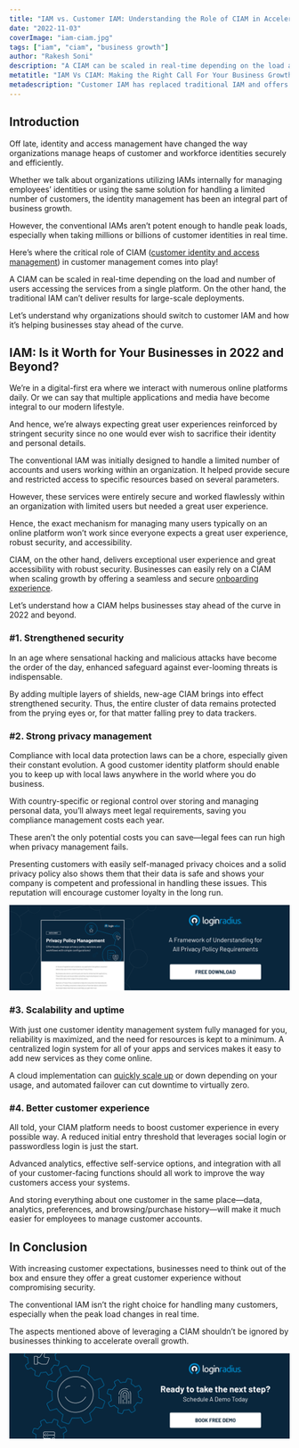 ```yaml
---
title: "IAM vs. Customer IAM: Understanding the Role of CIAM in Accelerating Business Growth"
date: "2022-11-03"
coverImage: "iam-ciam.jpg"
tags: ["iam", "ciam", "business growth"]
author: "Rakesh Soni" 
description: "A CIAM can be scaled in real-time depending on the load and number of users accessing the services from a single platform. On the other hand, the traditional IAM can’t deliver results for large-scale deployments. Let’s understand why organizations should switch to customer IAM and how it’s helping businesses stay ahead of the curve."
metatitle: "IAM Vs CIAM: Making the Right Call For Your Business Growth"
metadescription: "Customer IAM has replaced traditional IAM and offers numerous benefits for accelerating business growth. Read on to learn more about CIAM and its benefits."
---
```


## Introduction

Off late, identity and access management have changed the way organizations manage heaps of customer and workforce identities securely and efficiently. 

Whether we talk about organizations utilizing IAMs internally for managing employees’ identities or using the same solution for handling a limited number of customers, the identity management has been an integral part of business growth. 

However, the conventional IAMs aren’t potent enough to handle peak loads, especially when taking millions or billions of customer identities in real time. 

Here’s where the critical role of CIAM ([customer identity and access management](https://blog.loginradius.com/identity/customer-identity-and-access-management/)) in customer management comes into play! 

A CIAM can be scaled in real-time depending on the load and number of users accessing the services from a single platform. On the other hand, the traditional IAM can’t deliver results for large-scale deployments. 

Let’s understand why organizations should switch to customer IAM and how it’s helping businesses stay ahead of the curve. 


## IAM: Is it Worth for Your Businesses in 2022 and Beyond? 

We’re in a digital-first era where we interact with numerous online platforms daily. Or we can say that multiple applications and media have become integral to our modern lifestyle. 

And hence, we’re always expecting great user experiences reinforced by stringent security since no one would ever wish to sacrifice their identity and personal details. 

The conventional IAM was initially designed to handle a limited number of accounts and users working within an organization. It helped provide secure and restricted access to specific resources based on several parameters. 

However, these services were entirely secure and worked flawlessly within an organization with limited users but needed a great user experience. 

Hence, the exact mechanism for managing many users typically on an online platform won’t work since everyone expects a great user experience, robust security, and accessibility. 

CIAM, on the other hand, delivers exceptional user experience and great accessibility with robust security. Businesses can easily rely on a CIAM when scaling growth by offering a seamless and secure [onboarding experience](https://blog.loginradius.com/growth/smooth-onboarding-positive-user-impression/). 

Let’s understand how a CIAM helps businesses stay ahead of the curve in 2022 and beyond. 


### #1. Strengthened security

In an age where sensational hacking and malicious attacks have become the order of the day, enhanced safeguard against ever-looming threats is indispensable.

By adding multiple layers of shields, new-age CIAM brings into effect strengthened security. Thus, the entire cluster of data remains protected from the prying eyes or, for that matter falling prey to data trackers.


### #2. Strong privacy management

Compliance with local data protection laws can be a chore, especially given their constant evolution. A good customer identity platform should enable you to keep up with local laws anywhere in the world where you do business.

With country-specific or regional control over storing and managing personal data, you’ll always meet legal requirements, saving you compliance management costs each year.

These aren’t the only potential costs you can save—legal fees can run high when privacy management fails. 

Presenting customers with easily self-managed privacy choices and a solid privacy policy also shows them that their data is safe and shows your company is competent and professional in handling these issues. This reputation will encourage customer loyalty in the long run.

[![privacy-ds](privacy-ds.png)](https://www.loginradius.com/resource/privacy-policy-management-datasheet)


### #3. Scalability and uptime

With just one customer identity management system fully managed for you, reliability is maximized, and the need for resources is kept to a minimum. A centralized login system for all of your apps and services makes it easy to add new services as they come online. 

A cloud implementation can [quickly scale up](https://www.loginradius.com/blog/identity/handling-scalability-security-loginradius/) or down depending on your usage, and automated failover can cut downtime to virtually zero.


### #4. Better customer experience

All told, your CIAM platform needs to boost customer experience in every possible way. A reduced initial entry threshold that leverages social login or passwordless login is just the start.

Advanced analytics, effective self-service options, and integration with all of your customer-facing functions should all work to improve the way customers access your systems. 

And storing everything about one customer in the same place—data, analytics, preferences, and browsing/purchase history—will make it much easier for employees to manage customer accounts. 


## In Conclusion 

With increasing customer expectations, businesses need to think out of the box and ensure they offer a great customer experience without compromising security. 

The conventional IAM isn’t the right choice for handling many customers, especially when the peak load changes in real time. 

The aspects mentioned above of leveraging a CIAM shouldn’t be ignored by businesses thinking to accelerate overall growth. 

[![book-a-demo-loginradius](../../assets/book-a-demo-loginradius.png)](https://www.loginradius.com/book-a-demo/)
